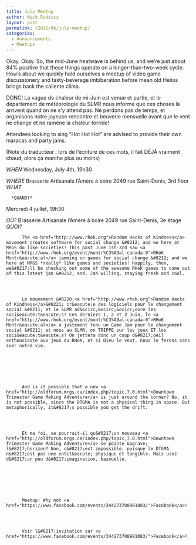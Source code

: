 ```yaml
---
title: July Meetup
author: Nick Rudzicz
layout: post
permalink: /2012/06/july-meetup/
categories:
  - Announcements
  - Meetups
---
```


  Okay. Okay. So, the mid-June heatwave is behind us, and we&#8217;re just about 84% positive that these things operate on a longer-than-two-week cycle. How&#8217;s about we quickly hold ourselves a meetup of video game discussionery and tasty-beverage imbiberation before mean old Helios brings back the caliente clima.




  DONC! La vague de chaleur de mi-Juin est venue et partie, et le d&eacute;partement de m&eacute;t&eacute;orologie du SLMR nous informe que ces choses l&agrave; arrivent quand on ne s&#8217;y attend pas. Ne perdons pas de temps, et organisons notre joyeuse rencontre et beuverie mensuelle avant que le vent ne change et ne ram&egrave;ne la chaleur torride!









  Attendees looking to sing &#8220;Hot Hot Hot&#8221; are advised to provide their own maracas and party jams.




  (Note du traducteur : lors de l&#8217;&eacute;criture de ces mots, il fait D&Eacute;J&Agrave; vraiment chaud, alors &ccedil;a marche plus ou moins)








  *WHEN*
 Wednesday, July 4th, 19h30</p> <p>
    *WHERE*
 Brasserie Artisanale l’Am&egrave;re &agrave; boire
 2049 rue Saint-Denis, 3rd floor
*WHAT*

      *QUAND?*
 Mercredi 4 juillet, 19h30</p> <p>
        *O&Ugrave;?*
 Brasserie Artisanale l&#8217;Am&egrave;re &agrave; boire
 2049 rue Saint-Denis, 3e &eacute;tage
*QUOI?*
 

        

        
        
          The <a href="http://www.rhok.org">Random Hacks of Kindness</a> movement creates software for social change &#8212; and we here at MRGS do like societies! This past June 1st-3rd saw <a href="http://www.rhok.org/event/montr%C3%A9al-canada-0">RHoK Montr&eacute;al</a> jamming on games for social change &#8212; and we here at MRGS *really* like games and societies! Happily, then, we&#8217;ll be checking out some of the awesome RHoK games to come out of this latest jam &#8212; and, Jah willing, staying fresh and cool.
        

        
        
          Le mouvement &#8220;<a href="http://www.rhok.org">Random Hacks of Kindness</a>&#8221; cr&eacute;e des logiciels pour le changement social &#8211; et le SLMR ad&ocirc;&ocirc;&ocirc;oore les soci&eacute;t&eacute;s! Ces derniers 1, 2 et 3 Juin, le <a href="http://www.rhok.org/event/montr%C3%A9al-canada-0">RHoK Montr&eacute;al</a> a justement tenu un Game Jam pour le changement social &#8211; et nous au SLMR, on TRIPPE sur les jeux ET les soci&eacute;t&eacute;s! On jettera donc un coup d&#8217;oeil enthousiaste aux jeux du RHoK, et si Dieu le veut, nous le ferons sans suer notre vie.
        

        
        
        


          And is it possible that a new <a href="http://oldforum.mrgs.ca/index.php/topic,7.0.html">Downtown Trimester Game Making Adventure</a> is just around the corner? No, it is not possible, since the DTGMA is not a physical thing in space. But metaphorically, it&#8217;s possible you get the drift.
        

        
        
          Et ma foi, se pourrait-il qu&#8217;un nouveau <a href="http://oldforum.mrgs.ca/index.php/topic,7.0.html">Downtown Trimester Game Making Adventure</a> se pointe &agrave; l&#8217;horizon? Non, c&#8217;est impossible, puisque le DTGMA n&#8217;est pas une entit&eacute; physique et tangible. Mais usez d&#8217;un peu d&#8217;imagination, bazouelle.
        

        
        
        


          Meetup! Why not <a href="https://www.facebook.com/events/344273708981083/">Facebook</a>!
        

        
        
          Voir l&#8217;invitation sur <a href="https://www.facebook.com/events/344273708981083/">Facebook</a>!

        

        
        
        

